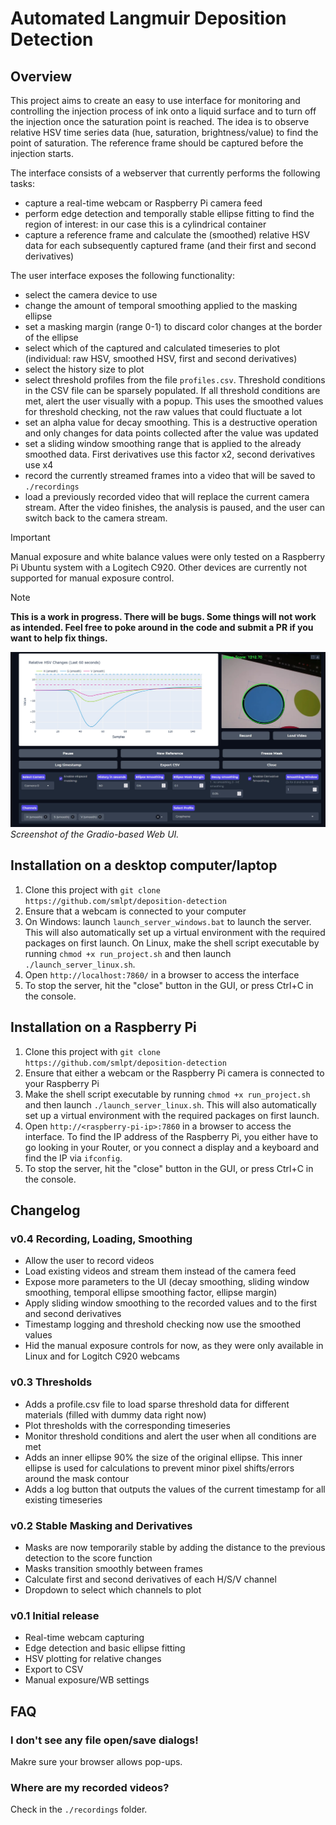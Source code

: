 # Automated Langmuir Deposition Detection

## Overview 

This project aims to create an easy to use interface for monitoring and controlling the injection process of ink onto a liquid surface and to turn off the injection once the saturation point is reached. The idea is to observe relative HSV time series data (hue, saturation, brightness/value) to find the point of saturation. The reference frame should be captured before the injection starts.

The interface consists of a webserver that currently performs the following tasks:
- capture a real-time webcam or Raspberry Pi camera feed
- perform edge detection and temporally stable ellipse fitting to find the region of interest: in our case this is a cylindrical container
- capture a reference frame and calculate the (smoothed) relative HSV data for each subsequently captured frame (and their first and second derivatives)

The user interface exposes the following functionality:
- select the camera device to use
- change the amount of temporal smoothing applied to the masking ellipse
- set a masking margin (range 0-1) to discard color changes at the border of the ellipse
- select which of the captured and calculated timeseries to plot (individual: raw HSV, smoothed HSV, first and second derivatives)
- select the history size to plot
- select threshold profiles from the file `profiles.csv`. Threshold conditions in the CSV file can be sparsely populated. If all threshold conditions are met, alert the user visually with a popup. This uses the smoothed values for threshold checking, not the raw values that could fluctuate a lot
- set an alpha value for decay smoothing. This is a destructive operation and only changes for data points collected after the value was updated
- set a sliding window smoothing range that is applied to the already smoothed data. First derivatives use this factor x2, second derivatives use x4
- record the currently streamed frames into a video that will be saved to `./recordings`
- load a previously recorded video that will replace the current camera stream. After the video finishes, the analysis is paused, and the user can switch back to the camera stream.

> [!Important]
> Manual exposure and white balance values were only tested on a Raspberry Pi Ubuntu system with a Logitech C920. Other devices are currently not supported for manual exposure control.

> [!Note]
> **This is a work in progress. There will be bugs. Some things will not work as intended. Feel free to poke around in the code and submit a PR if you want to help fix things.**

![Screenshot of the WebUI](webui_screenshot.jpg)
*Screenshot of the Gradio-based Web UI.*

## Installation on a desktop computer/laptop

1. Clone this project with `git clone https://github.com/smlpt/deposition-detection`
2. Ensure that a webcam is connected to your computer
3. On Windows: launch `launch_server_windows.bat` to launch the server. This will also automatically set up a virtual environment with the required packages on first launch.
On Linux, make the shell script executable by running `chmod +x run_project.sh` and then launch `./launch_server_linux.sh`.
4. Open `http://localhost:7860/` in a browser to access the interface
5. To stop the server, hit the "close" button in the GUI, or press Ctrl+C in the console.

## Installation on a Raspberry Pi

1. Clone this project with `git clone https://github.com/smlpt/deposition-detection`
2. Ensure that either a webcam or the Raspberry Pi camera is connected to your Raspberry Pi
3. Make the shell script executable by running `chmod +x run_project.sh` and then launch `./launch_server_linux.sh`. This will also automatically set up a virtual environment with the required packages on first launch.
4. Open `http://<raspberry-pi-ip>:7860` in a browser to access the interface. To find the IP address of the Raspberry Pi, you either have to go looking in your Router, or you connect a display and a keyboard and find the IP via `ifconfig`.
5. To stop the server, hit the "close" button in the GUI, or press Ctrl+C in the console.

## Changelog

### v0.4 Recording, Loading, Smoothing
- Allow the user to record videos
- Load existing videos and stream them instead of the camera feed
- Expose more parameters to the UI (decay smoothing, sliding window smoothing, temporal ellipse smoothing factor, ellipse margin)
- Apply sliding window smoothing to the recorded values and to the first and second derivatives
- Timestamp logging and threshold checking now use the smoothed values
- Hid the manual exposure controls for now, as they were only available in Linux and for Logitch C920 webcams

### v0.3 Thresholds
- Adds a profile.csv file to load sparse threshold data for different materials (filled with dummy data right now)
- Plot thresholds with the corresponding timeseries
- Monitor threshold conditions and alert the user when all conditions are met
- Adds an inner ellipse 90% the size of the original ellipse. This inner ellipse is used for calculations to prevent minor pixel shifts/errors around the mask contour
- Adds a log button that outputs the values of the current timestamp for all existing timeseries

### v0.2 Stable Masking and Derivatives
- Masks are now temporarily stable by adding the distance to the previous detection to the score function
- Masks transition smoothly between frames
- Calculate first and second derivatives of each H/S/V channel
- Dropdown to select which channels to plot

### v0.1 Initial release
- Real-time webcam capturing
- Edge detection and basic ellipse fitting
- HSV plotting for relative changes
- Export to CSV
- Manual exposure/WB settings


## FAQ

### I don't see any file open/save dialogs!
Makre sure your browser allows pop-ups.

### Where are my recorded videos?
Check in the `./recordings` folder.
